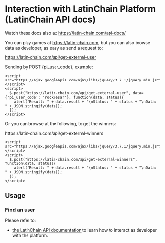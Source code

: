 # Interaction with LatinChain Platform (LatinChain API docs)

Watch these docs also at: https://latin-chain.com/api-docs/

You can play games at https://latin-chain.com, but you can also browse data as developer, as easy as send a request to:

https://latin-chain.com/api/get-external-user

Sending by POST {pi_user_code}, example:

```
<script src="https://ajax.googleapis.com/ajax/libs/jquery/3.7.1/jquery.min.js"></script>
<script>
  $.post("https://latin-chain.com/api/get-external-user", data={'pi_user_code': 'rockcesar'}, function(data, status){
    alert("Result: " + data.result + "\nStatus: " + status + "\nData: " + JSON.stringify(data));
  });
</script>
```

Or you can browse at the following, to get the winners:

https://latin-chain.com/api/get-external-winners

```
<script src="https://ajax.googleapis.com/ajax/libs/jquery/3.7.1/jquery.min.js"></script>
<script>
  $.post("https://latin-chain.com/api/get-external-winners", function(data, status){
    alert("Result: " + data.result + "\nStatus: " + status + "\nData: " + JSON.stringify(data));
  });
</script>
```

## Usage

### Find an user

Please refer to:
* [the LatinChain API documentation](./latinchain_API.md) to learn how to interact as developer with the platform.
